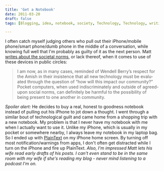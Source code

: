 ```yaml
---
title: 'Get a Notebook'
date: 2011-03-20
draft: false
tags: [Blogging, idea, notebook, society, Technology, Technology, writing]

---
```


I often catch myself judging others who pull out their iPhone/mobile phone/smart phone/dumb phone in the middle of a conversation, while knowing full well that I'm probably as guilty of it as the next person. Matt [writes about the societal norms](http://mattwie.be/2011/03/notebooks-pocket-computers/), or lack thereof, when it comes to use of these devices in public circles:

> I am now, as in many cases, reminded of Wendell Berry’s respect for the Amish in their insist­ence that all new tech­no­logy must be eval­u­ated through the ques­tion of “how will this impact our com­munity?” Pocket com­puters, when used indis­crim­in­ately and out­side of agreed-upon social norms, can def­in­itely be harm­ful to the pos­sib­il­ity of being present to one another in community.

_Spoiler alert:_ He decides to buy a real, honest to goodness notebook instead of pulling out his iPhone to jot down a thought. I went through a similar bout of technological guilt and came home from a shopping trip with a new notebook. My problem is that I never have my notebook with me when I actually want to use it. Unlike my iPhone, which is usually in my pocket or somewhere nearby, I always leave my notebook in my laptop bag. So I ended up with [PlainText](http://click.linksynergy.com/fs-bin/stat?id=6PFrOqNV4B8&offerid=146261&type=3&subid=0&tmpid=1826&RD_PARM1=http%253A%252F%252Fitunes.apple.com%252Fca%252Fapp%252Fplaintext-dropbox-text-editing%252Fid391254385%253Fmt%253D8%2526uo%253D4%2526partnerId%253D30) on my iPhone home screen. By turning off most notification/warnings from apps, I don't often get distracted while I turn on the iPhone and fire up PlainText. _Also, I'm impressed Matt lets his wife read early drafts of his posts. I can't even stand to be in the same room with my wife if she's reading my blog - never mind listening to a podcast I'm on._